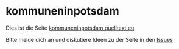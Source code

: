 # kommuneninpotsdam

Dies ist die Seite [kommuneninpotsdam.quelltext.eu](http://kommuneninpotsdam.quelltext.eu/).

Bitte melde dich an und diskutiere Ideen zu der Seite in den [Issues]()

